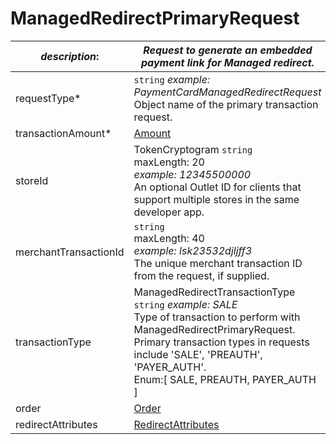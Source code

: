 
# ManagedRedirectPrimaryRequest

| *description*:   | *Request to generate an embedded payment link for Managed redirect.*|
|----|----|
| requestType* |    ``` string ```   *example: PaymentCardManagedRedirectRequest* <br/> Object name of the primary transaction request.|
| transactionAmount* | [Amount](?path=docs/schemas-md/Amount.md)|  
| storeId | 	TokenCryptogram   ``` string ```  <br/>  maxLength: 20 <br/> *example: 12345500000* <br/> An optional Outlet ID for clients that support multiple stores in the same developer app.|
| merchantTransactionId |    ``` string ``` <br/> maxLength: 40 <br/> *example: lsk23532djljff3* <br/> The unique merchant transaction ID from the request, if supplied.|
| transactionType |  ManagedRedirectTransactionType  ``` string ```   *example: SALE* <br/> Type of transaction to perform with ManagedRedirectPrimaryRequest. Primary transaction types in requests include 'SALE', 'PREAUTH', 'PAYER_AUTH'. <br/> Enum:[ SALE, PREAUTH, PAYER_AUTH ]|
| order | [Order](?path=docs/schemas-md/Order.md)|
| redirectAttributes | [RedirectAttributes](?path=docs/schemas-md/RedirectAttributes.md)|   


